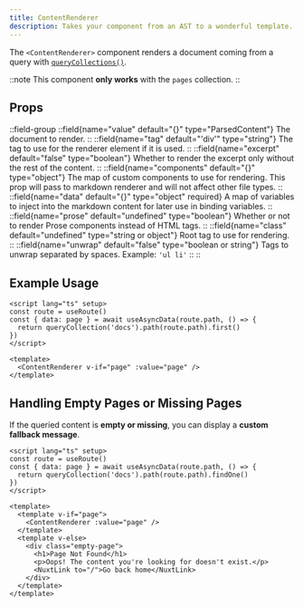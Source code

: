```yaml
---
title: ContentRenderer
description: Takes your component from an AST to a wonderful template.
---
```


The `<ContentRenderer>` component renders a document coming from a query with [`queryCollections()`](/docs/utils/query-collection).

::note 
This component **only works** with the `pages` collection.
::

## Props

::field-group
  ::field{name="value" default="{}" type="ParsedContent"}
  The document to render.
  ::
  ::field{name="tag" default="'div'" type="string"}
  The tag to use for the renderer element if it is used.
  ::
  ::field{name="excerpt" default="false" type="boolean"}
  Whether to render the excerpt only without the rest of the content.
  ::
  ::field{name="components" default="{}" type="object"}
  The map of custom components to use for rendering. This prop will pass to markdown renderer and will not affect other file types.
  ::
  ::field{name="data" default="{}" type="object" required}
  A map of variables to inject into the markdown content for later use in binding variables.
  ::
  ::field{name="prose" default="undefined" type="boolean"}
  Whether or not to render Prose components instead of HTML tags.
  ::
  ::field{name="class" default="undefined" type="string or object"}
  Root tag to use for rendering.
  ::
  ::field{name="unwrap" default="false" type="boolean or string"}
  Tags to unwrap separated by spaces.
  Example: `'ul li'`
  ::
::

## Example Usage

```vue [pages/[...slug\\].vue]
<script lang="ts" setup>
const route = useRoute()
const { data: page } = await useAsyncData(route.path, () => {
  return queryCollection('docs').path(route.path).first()
})
</script>

<template>
  <ContentRenderer v-if="page" :value="page" />
</template>
```

## Handling Empty Pages or Missing Pages
If the queried content is **empty or missing**, you can display a **custom fallback message**.

```vue [pages/[...slug\\].vue]
<script lang="ts" setup>
const route = useRoute()
const { data: page } = await useAsyncData(route.path, () => {
  return queryCollection('docs').path(route.path).findOne()
})
</script>

<template>
  <template v-if="page">
    <ContentRenderer :value="page" />
  </template>
  <template v-else>
    <div class="empty-page">
      <h1>Page Not Found</h1>
      <p>Oops! The content you're looking for doesn't exist.</p>
      <NuxtLink to="/">Go back home</NuxtLink>
    </div>
  </template>
</template>
```
